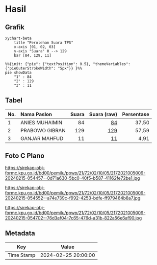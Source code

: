 # Hasil

## Grafik

```mermaid
xychart-beta
    title "Perolehan Suara TPS"
    x-axis [01, 02, 03]
    y-axis "Suara" 0 --> 129
    bar [84, 129, 11]
```

```mermaid
%%{init: {"pie": {"textPosition": 0.5}, "themeVariables": {"pieOuterStrokeWidth": "5px"}} }%%
pie showData
    "1" : 84
    "2" : 129
    "3" : 11
```

## Tabel

| No. | Nama Paslon    | Suara | Suara (raw) | Persentase |
|:--- |:-------------- | -----:| -----------:| ----------:|
| 1   | ANIES MUHAIMIN | 84    | [84][p-1]   | 37,50      |
| 2   | PRABOWO GIBRAN | 129   | [129][p-2]  | 57,59      |
| 3   | GANJAR MAHFUD  | 11    | [11][p-3]   | 4,91       |


[p-1]: https://github.com/gigit-pemilu/pemilu-2024-21-kepulauan-riau/blob/main/pilpres/hitung-suara/sub/21-kepulauan-riau/sub/72-kota-tanjung-pinang/sub/02-tanjung-pinang-timur/sub/1005-pinang-kencana/sub/009-tps/sub/paslon-1.txt
[p-2]: https://github.com/gigit-pemilu/pemilu-2024-21-kepulauan-riau/blob/main/pilpres/hitung-suara/sub/21-kepulauan-riau/sub/72-kota-tanjung-pinang/sub/02-tanjung-pinang-timur/sub/1005-pinang-kencana/sub/009-tps/sub/paslon-2.txt
[p-3]: https://github.com/gigit-pemilu/pemilu-2024-21-kepulauan-riau/blob/main/pilpres/hitung-suara/sub/21-kepulauan-riau/sub/72-kota-tanjung-pinang/sub/02-tanjung-pinang-timur/sub/1005-pinang-kencana/sub/009-tps/sub/paslon-3.txt

## Foto C Plano

https://sirekap-obj-formc.kpu.go.id/bd00/pemilu/ppwp/21/72/02/10/05/2172021005009-20240215-054457--0d71a630-5bc0-40f5-b587-41162fe72be1.jpg

https://sirekap-obj-formc.kpu.go.id/bd00/pemilu/ppwp/21/72/02/10/05/2172021005009-20240215-054552--a74e739c-f992-4253-bdfe-ff979464b8a7.jpg

https://sirekap-obj-formc.kpu.go.id/bd00/pemilu/ppwp/21/72/02/10/05/2172021005009-20240215-054702--76d3af04-7c65-476d-a31b-822a56e6af90.jpg


## Metadata

| Key        | Value               |
| ---------- | ------------------- |
| Time Stamp | 2024-02-25 20:00:00 |



